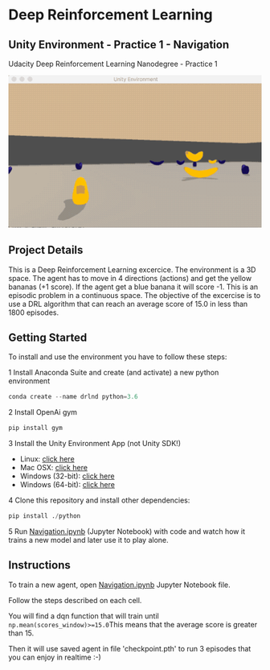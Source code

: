 # Deep Reinforcement Learning
## Unity Environment - Practice 1 - Navigation

Udacity Deep Reinforcement Learning Nanodegree - Practice 1

![Trained Agent](https://github.com/jbagnato/deep-rl-unity/blob/main/p1_navigation.gif)

## Project Details

This is a Deep Reinforcement Learning excercice. 
The environment is a 3D space. 
The agent has to move in 4 directions (actions) and get the yellow bananas (+1 score). 
If the agent get a blue banana it will score -1.
This is an episodic problem in a continuous space. 
The objective of the excercise is to use a DRL algorithm that can reach an average score of 15.0 in less than 1800 episodes.

## Getting Started

To install and use the environment you have to follow these steps:

 1 Install Anaconda Suite and create (and activate) a new python environment
   ```python
   conda create --name drlnd python=3.6
   ```
 2 Install OpenAi gym
   ```python
   pip install gym
   ```
   
 3 Install the Unity Environment App (not Unity SDK!)
   * Linux: [click here](https://s3-us-west-1.amazonaws.com/udacity-drlnd/P1/Banana/Banana_Linux.zip)
   * Mac OSX: [click here](https://s3-us-west-1.amazonaws.com/udacity-drlnd/P1/Banana/Banana.app.zip)
   * Windows (32-bit): [click here](https://s3-us-west-1.amazonaws.com/udacity-drlnd/P1/Banana/Banana_Windows_x86.zip)
   * Windows (64-bit): [click here](https://s3-us-west-1.amazonaws.com/udacity-drlnd/P1/Banana/Banana_Windows_x86_64.zip)
 
 4 Clone this repository and install other dependencies:
   ```python
   pip install ./python
   ```
 5 Run [Navigation.ipynb](https://github.com/jbagnato/deep-rl-unity/blob/main/Navigation.ipynb) (Jupyter Notebook) with code and watch how it trains a new model and later use it to play alone.
   
## Instructions

To train a new agent, open [Navigation.ipynb](https://github.com/jbagnato/deep-rl-unity/blob/main/Navigation.ipynb) Jupyter Notebook file.

Follow the steps described on each cell. 

You will find a dqn function that will train until ```np.mean(scores_window)>=15.0```This means that the average score is greater than 15.

Then it will use saved agent in file 'checkpoint.pth' to run 3 episodes that you can enjoy in realtime :-)

